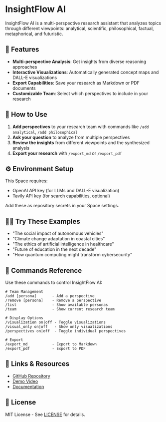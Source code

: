 # InsightFlow AI

InsightFlow AI is a multi-perspective research assistant that analyzes topics through different viewpoints: analytical, scientific, philosophical, factual, metaphorical, and futuristic.

## 🚀 Features

- **Multi-perspective Analysis**: Get insights from diverse reasoning approaches
- **Interactive Visualizations**: Automatically generated concept maps and DALL-E visualizations
- **Export Capabilities**: Save your research as Markdown or PDF documents
- **Customizable Team**: Select which perspectives to include in your research

## 🔧 How to Use

1. **Add perspectives** to your research team with commands like `/add analytical`, `/add philosophical`
2. **Ask your question** to analyze from multiple perspectives
3. **Review the insights** from different viewpoints and the synthesized analysis
4. **Export your research** with `/export_md` or `/export_pdf`

## ⚙️ Environment Setup

This Space requires:
- OpenAI API key (for LLMs and DALL-E visualization)
- Tavily API key (for search capabilities, optional)

Add these as repository secrets in your Space settings.

## 🙋‍♂️ Try These Examples

- "The social impact of autonomous vehicles"
- "Climate change adaptation in coastal cities"
- "The ethics of artificial intelligence in healthcare"
- "Future of education in the next decade"
- "How quantum computing might transform cybersecurity"

## 📖 Commands Reference

Use these commands to control InsightFlow AI:

```
# Team Management
/add [persona]       - Add a perspective
/remove [persona]    - Remove a perspective
/list                - Show available personas
/team                - Show current research team

# Display Options
/visualization on|off - Toggle visualizations
/visual_only on|off   - Show only visualizations
/perspectives on|off  - Toggle individual perspectives

# Export
/export_md           - Export to Markdown
/export_pdf          - Export to PDF
```

## 🔗 Links & Resources

- [GitHub Repository](https://github.com/suhas/InsightFlow-AI)
- [Demo Video](https://youtu.be/your-demo-video)
- [Documentation](https://github.com/suhas/InsightFlow-AI/wiki)

## 📄 License

MIT License - See [LICENSE](https://github.com/suhas/InsightFlow-AI/blob/main/LICENSE) for details. 
